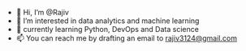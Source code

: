- 👋 Hi, I’m @Rajiv
- 👀 I’m interested in data analytics and machine learning
- 🌱 currently learning Python, DevOps and Data science
- 📫 You can reach me by drafting an email to rajiv3124@gmail.com 

<!---
- 💞️ I’m looking to collaborate on ...
ecominds/ecominds is a ✨ special ✨ repository because its `README.md` (this file) appears on your GitHub profile.
You can click the Preview link to take a look at your changes.
--->
